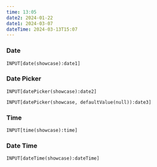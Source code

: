 ```yaml
---
time: 13:05
date2: 2024-01-22
date1: 2024-03-07
dateTime: 2024-03-13T15:07
---
```


### Date
```meta-bind
INPUT[date(showcase):date1]
```

### Date Picker

```meta-bind
INPUT[datePicker(showcase):date2]
```

```meta-bind
INPUT[datePicker(showcase, defaultValue(null)):date3]
```

### Time
```meta-bind
INPUT[time(showcase):time]
```


### Date Time
```meta-bind
INPUT[dateTime(showcase):dateTime]
```